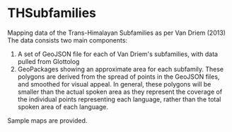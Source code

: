 # THSubfamilies
Mapping data of the Trans-Himalayan Subfamilies as per Van Driem (2013)
The data consists two main components:

1. A set of GeoJSON file for each of Van Driem's subfamilies, with data pulled from Glottolog
2. GeoPackages showing an approximate area for each subfamily. These polygons are derived from the spread of points in the GeoJSON files, and smoothed for visual appeal. In general, these polygons will be smaller than the actual spoken area as they represent the coverage of the individual points representing each language, rather than the total spoken area of each language.

Sample maps are provided.
